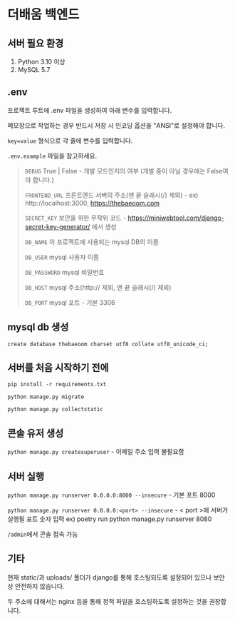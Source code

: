 # 더배움 백엔드

## 서버 필요 환경
1. Python 3.10 이상
3. MySQL 5.7

## .env
프로젝트 루트에 .env 파일을 생성하여 아래 변수를 입력합니다. 

메모장으로 작업하는 경우 반드시 저장 시 인코딩 옵션을 "ANSI"로 설정해야 합니다.

`key=value` 형식으로 각 줄에 변수를 입력합니다.

`.env.example` 파일을 참고하세요.
>`DEBUG` True | False - 개발 모드인지의 여부 (개발 중이 아닐 경우에는 False여야 합니다.)
>
>`FRONTEND_URL` 프론트엔드 서버의 주소(맨 끝 슬래시(/) 제외) - ex) http://localhost:3000, https://thebaeoom.com
>
>`SECRET_KEY` 보안을 위한 무작위 코드 - https://miniwebtool.com/django-secret-key-generator/ 에서 생성
> 
>`DB_NAME` 이 프로젝트에 사용되는 mysql DB의 이름
> 
>`DB_USER` mysql 사용자 이름
> 
>`DB_PASSWORD` mysql 비밀번호
> 
>`DB_HOST` mysql 주소(http:// 제외, 맨 끝 슬래시(/) 제외)
> 
>`DB_PORT` mysql 포트 - 기본 3306

## mysql db 생성

`create database thebaeoom charset utf8 collate utf8_unicode_ci;`

## 서버를 처음 시작하기 전에
`pip install -r requirements.txt`

`python manage.py migrate`

`python manage.py collectstatic`

## 콘솔 유저 생성
`python manage.py createsuperuser` - 이메일 주소 입력 불필요함

## 서버 실행
`python manage.py runserver 0.0.0.0:8000 --insecure` - 기본 포트 8000

`python manage.py runserver 0.0.0.0:<port> --insecure` - < port >에 서버가 실행될 포트 숫자 입력 ex) poetry run python manage.py runserver 8080

`/admin`에서 콘솔 접속 가능

## 기타

현재 static/과 uploads/ 폴더가 django를 통해 호스팅되도록 설정되어 있으나 보안 상 안전하지 않습니다.

두 주소에 대해서는 nginx 등을 통해 정적 파일을 호스팅하도록 설정하는 것을 권장합니다.